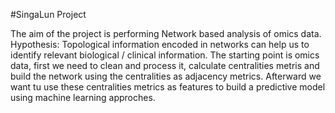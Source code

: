 #SingaLun Project

The aim of the project is performing Network based analysis of omics data. Hypothesis: Topological information encoded in networks can help us to identify relevant biological / clinical information. The starting point is omics data, first we need to clean and process it, calculate centralities metris and build the network using the centralities as adjacency metrics. Afterward we want tu use these centralities metrics as features to build a predictive model using machine learning approches.  

